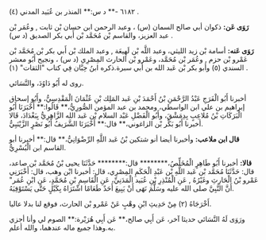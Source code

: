 ٦١٨٢ -** د س:** المنذر بن عُبَيد المدني (٤) .

**رَوَى عَن:** ذكوان أبي صالح السمان (س) ، وعبد الرحمن ابن حسان بْن ثابت , وعُمَر بْن عبد العزيز، والقاسم بْن مُحَمَّد بْن أَبي بكر الصديق (د س) .

**رَوَى عَنه:** أسامة بْن زيد الليثي، وعبد اللَّه بْن لَهِيعَة , وعبد الملك بْن أَبي بكر بْن مُحَمَّد بْن عَمْرو بْن حزم , وعُمَر بْن مُحَمَّد، وعَمْرو بْن الحارث المِصْرِي (د س) ، ونجيح أَبُو معشر السندي (٥) وأبو بكر بْن عَبد الله بن أَبي سبرة.ذكره ابنُ حِبَّان فِي كتاب "الثقات" (١) .

روى له أَبُو دَاوُدَ، والنَّسَائي.

أخبرنا أَبُو الْفَرَجِ عَبْدُ الرَّحْمَنِ بْنُ أَحْمَدَ بْنِ عَبد المَلِك بْنِ عُثْمَانَ الْمَقْدِسِيُّ، وأَبُو إسحاق إبراهيم بن علي ابن الواسطي، ومحمد بن عبد المؤمن الصُّورِيُّ،** قَالُوا:** أَخْبَرَنَا أَبُو الْبَرَكَاتِ بْنُ مُلاعِبٍ بِدِمَشْقَ، وأَبُو الْفَضْلِ عَبْد السلام بْن عَبد الله الزَّاهِرِيُّ بِبَغْدَادَ، قَالا أخبرنا أَبُو بَكْر بْن الزاغوني،** قال:** أَخْبَرَنَا الشَّرَيفُ أَبُو نَصْرٍ الزَّيْنَبِيُّ.

**قال ابن ملاعب:** وأخبرنا أيضا أنو شتكين بْنُ عَبد اللَّهِ الرِّضْوَانِيُّ،** قال:** أخبرنا أبو القاسم ابن الْبُسْرِيُّ.

**قالا:** أخبرنا أَبُو طَاهِرٍ الْمُخَلِّصُ،******** قال:******** حَدَّثَنَا يحيى بْنُ مُحَمَّد بْن صاعد، قال: حَدَّثَنَا مُحَمَّد بْن عَبد اللَّهِ بْن عَبْدِ الْحَكَمِ المِصْرِي، قال: أخبرنا ابْن وهب، قال: أَخْبَرَنِي عَمْرو بْنُ الْحَارِثِ وغَيْرُهُ , عَنِ الْمُنْذِرِ بْنِ عُبَيد الْمَدَنِيِّ، عَنِ الْقَاسِمِ بْنِ مُحَمَّدٍ، عَنِ ابْنِ عُمَر" أَنَّ النَّبِيَّ صلى الله عليه وسَلَّمَ نَهَى أَنْ يَبِيعَ أَحَدٌ طَعَامًا اشْتَرَاهُ بِكَيْلٍ حَتَّى يَسْتَوْفِيَهُ.

أَخْرَجَاهُ (٢) مِنْ حَدِيثِ ابْنِ وهْبٍ عَنْ عَمْرو بْن الحارث، فوقع لنا بدلا عاليا.

ورَوَى لَهُ النَّسَائي حديثا آخر، عَن أَبِي صالح،** عَن أَبِي هُرَيْرة:** الصوم لي وأنا أجزي به.وهذا جميع ماله عندهما، والله أعلم.